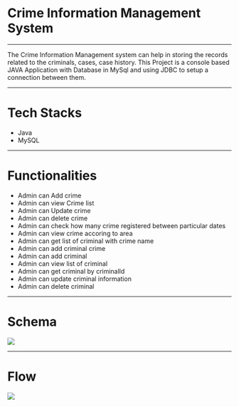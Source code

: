 <h1>Crime Information Management System</h1>
<hr>
The Crime Information Management system can help in storing the records related to the criminals, cases, case history. This Project is a console based JAVA Application with Database in MySql and using JDBC to setup a connection between them.
<hr>
<h1>Tech Stacks</h1>
<ul>
  <li>Java</li>
  <li>MySQL</li>
</ul>
<hr>
<h1>Functionalities</h1>
<ul>
  <li>Admin can Add crime</li>
  <li>Admin can view Crime list</li>
  <li>Admin can Update crime</li>
  <li>Admin can delete crime</li>
  <li>Admin can check how many crime registered between particular dates</li>
  <li>Admin can view crime accoring to area</li>
  <li>Admin can get list of criminal with crime name</li>
  <li>Admin can add  criminal crime</li>
  <li>Admin can add criminal</li>
  <li>Admin can view list of criminal</li>
  <li>Admin can get criminal by criminalId</li>
  <li>Admin can update criminal information</li>
  <li>Admin can delete criminal</li>
</ul>
<hr>
<h1>Schema</h1>

 <img src="https://user-images.githubusercontent.com/61106375/222768441-99808499-70c5-4819-b405-5ac60a2e71eb.png"> 

<hr>
<h1>Flow</h1>

 <img src="https://user-images.githubusercontent.com/61106375/222768977-c60362f8-ed59-4665-a07c-1e4d7229890f.png"> 

  
